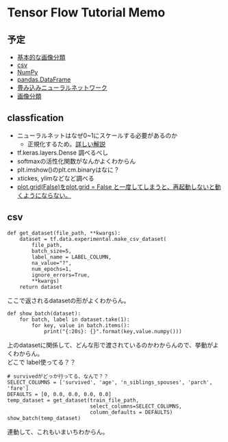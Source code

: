 # Tensor Flow Tutorial Memo
## 予定
- [基本的な画像分類](https://www.tensorflow.org/tutorials/keras/classification?hl=ja)
- [csv](https://www.tensorflow.org/tutorials/load_data/csv?hl=ja)
- [NumPy](https://www.tensorflow.org/tutorials/load_data/numpy?hl=ja)
- [pandas.DataFrame](https://www.tensorflow.org/tutorials/load_data/pandas_dataframe?hl=ja)
- [畳み込みニューラルネットワーク](https://www.tensorflow.org/tutorials/images/cnn?hl=ja)
- [画像分類](https://www.tensorflow.org/tutorials/images/classification?hl=ja)

## classfication
- ニューラルネットはなぜ0~1にスケールする必要があるのか
  - 正規化するため。[詳しい解説](https://qiita.com/ryouka0122/items/a7fbad253680bb7f815e)
- tf.keras.layers.Dense 調べるべし
- softmaxの活性化関数がなんかよくわからん
- plt.imshow()のplt.cm.binaryはなに？
- xtickes, ylimなどなど調べる
- [plot.grid(False)をplot.grid = False と一度してしまうと、再起動しないと動くようにならない。](https://forum.omz-software.com/topic/906/mathplotlib-grid)

## csv
```
def get_dataset(file_path, **kwargs):
    dataset = tf.data.experimental.make_csv_dataset(
        file_path,
        batch_size=5,
        label_name = LABEL_COLUMN,
        na_value="?",
        num_epochs=1,
        ignore_errors=True,
        **kwargs)
    return dataset
```
ここで返されるdatasetの形がよくわからん。

```
def show_batch(dataset):
    for batch, label in dataset.take(1):
        for key, value in batch.items():
            print("{:20s}: {}".format(key,value.numpy()))
```
上のdatasetに関係して、どんな形で渡されているのかわからんので、挙動がよくわからん。  
どこで label使ってる？？

```
# survivedがどっか行ってる、なんで？？
SELECT_COLUMNS = ['survived', 'age', 'n_siblings_spouses', 'parch', 'fare']
DEFAULTS = [0, 0.0, 0.0, 0.0, 0.0]
temp_dataset = get_dataset(train_file_path, 
                           select_columns=SELECT_COLUMNS,
                           column_defaults = DEFAULTS)
show_batch(temp_dataset)
```
連動して、これもいまいちわからん。




